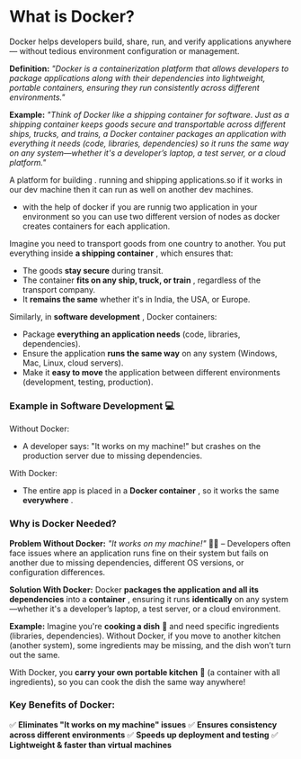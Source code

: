 # What is Docker?

Docker helps developers build, share, run, and verify applications anywhere — without tedious environment configuration or management.

**Definition:**
*"Docker is a containerization platform that allows developers to package applications along with their dependencies into lightweight, portable containers, ensuring they run consistently across different environments."*

**Example:**
*"Think of Docker like a shipping container for software. Just as a shipping container keeps goods secure and transportable across different ships, trucks, and trains, a Docker container packages an application with everything it needs (code, libraries, dependencies) so it runs the same way on any system—whether it's a developer’s laptop, a test server, or a cloud platform."*

A platform for building . running and shipping applications.so if it works in our dev machine then it can run as well on another dev machines.

- with the help of docker if you are runnig two application in your environment so you can use two different version of nodes as docker creates containers for each application.

Imagine you need to transport goods from one country to another. You put everything inside  **a shipping container** , which ensures that:

* The goods **stay secure** during transit.
* The container  **fits on any ship, truck, or train** , regardless of the transport company.
* It **remains the same** whether it's in India, the USA, or Europe.

Similarly, in  **software development** , Docker containers:

* Package **everything an application needs** (code, libraries, dependencies).
* Ensure the application **runs the same way** on any system (Windows, Mac, Linux, cloud servers).
* Make it **easy to move** the application between different environments (development, testing, production).

### **Example in Software Development** 💻

Without Docker:

* A developer says: "It works on my machine!" but crashes on the production server due to missing dependencies.

With Docker:

* The entire app is placed in a  **Docker container** , so it works the same  **everywhere** .




### **Why is Docker Needed?**

**Problem Without Docker:**
*"It works on my machine!"* 🤦‍♂️ – Developers often face issues where an application runs fine on their system but fails on another due to missing dependencies, different OS versions, or configuration differences.

**Solution With Docker:**
Docker **packages the application and all its dependencies** into a  **container** , ensuring it runs **identically** on any system—whether it's a developer’s laptop, a test server, or a cloud environment.

**Example:**
Imagine you're **cooking a dish** 🍲 and need specific ingredients (libraries, dependencies). Without Docker, if you move to another kitchen (another system), some ingredients may be missing, and the dish won’t turn out the same.

With Docker, you **carry your own portable kitchen** 🧳 (a container with all ingredients), so you can cook the dish the same way anywhere!

### **Key Benefits of Docker:**

✅ **Eliminates "It works on my machine" issues**
✅ **Ensures consistency across different environments**
✅ **Speeds up deployment and testing**
✅ **Lightweight & faster than virtual machines**
